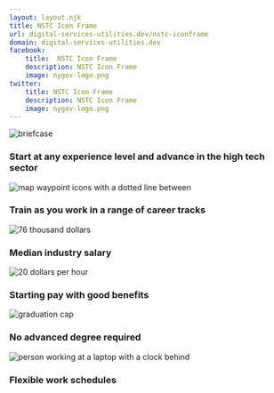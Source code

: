 ```yaml
---
layout: layout.njk
title: NSTC Icon Frame
url: digital-services-utilities.dev/nstc-iconframe
domain: digital-services-utilities.dev
facebook:
    title:  NSTC Icon Frame
    description: NSTC Icon Frame
    image: nygov-logo.png
twitter:
    title: NSTC Icon Frame
    description: NSTC Icon Frame
    image: nygov-logo.png
---
```

<section class="flex flex-col bg-blue-600 -mx-8 md:-mx-20">
    <div class="">
    <div class="flex flex-col md:flex-row flex-wrap lg:flex-nowrap items-center md:justify-center md:items-start">
        <div class="m-2 flex flex-col p-2 w-1/2 sm:w-1/3 lg:w-1/6">
            <div class="lg:h-24 text-center flex items-end">
                <img class="mx-auto object-scale-down max-h-36 lg:max-h-20" src="https://www.ny.gov/sites/default/files/2022-07/Briefcase.png" alt="briefcase" />
            </div>
            <h3 class="font-bold text-base text-center my-4 text-white uppercase"> Start at any experience level and advance in the high tech sector</h3>
        </div>
        <div class="m-2 flex flex-col p-2 w-1/2 sm:w-1/3 lg:w-1/6">
            <div class="lg:h-24 text-center flex items-end">
                <img class="mx-auto object-scale-down max-h-36 lg:max-h-20" src="https://www.ny.gov/sites/default/files/2022-07/Tracks.png" alt="map waypoint icons with a dotted line between" />
            </div>
            <h3 class="font-bold text-base text-center my-4 text-white uppercase"> Train as you work in a range of career tracks</h3>
        </div>
        <div class="m-2 flex flex-col p-2 w-1/2 sm:w-1/3 lg:w-1/6">
            <div class="lg:h-24 text-center flex items-end">
                <img class="mx-auto object-scale-down max-h-36 lg:max-h-20" src="https://www.ny.gov/sites/default/files/2022-07/76.png" alt="76 thousand dollars" />
            </div>
            <h3 class="font-bold text-base text-center my-4 text-white uppercase"> Median industry salary</h3>
        </div>
        <div class="m-2 flex flex-col p-2 w-1/2 sm:w-1/3 lg:w-1/6">
            <div class="lg:h-24 text-center flex items-end">
                <img class="mx-auto object-scale-down max-h-36 lg:max-h-20" src="https://www.ny.gov/sites/default/files/2022-07/20_HR.png" alt="20 dollars per hour" />
            </div>
            <h3 class="font-bold text-base text-center my-4 text-white uppercase"> Starting pay with good benefits</h3>
        </div>
        <div class="m-2 flex flex-col p-2 w-1/2 sm:w-1/3 lg:w-1/6">
            <div class="lg:h-24 text-center flex items-end">
                <img class="mx-auto object-scale-down max-h-36 lg:max-h-20" src="https://www.ny.gov/sites/default/files/2022-07/degree.png" alt="graduation cap" />
            </div>
            <h3 class="font-bold text-base text-center my-4 text-white uppercase"> No advanced degree required</h3>
        </div>
        <div class="m-2 flex flex-col p-2 w-1/2 sm:w-1/3 lg:w-1/6">
            <div class="lg:h-24 text-center flex items-end">
                <img class="mx-auto object-scale-down max-h-36 lg:max-h-20" src="https://www.ny.gov/sites/default/files/2022-07/flexible.png" alt="person working at a laptop with a clock behind" />
            </div>
            <h3 class="font-bold text-base text-center my-4 text-white uppercase"> Flexible work schedules</h3>
        </div>
    </div>
    </div>
</section>
